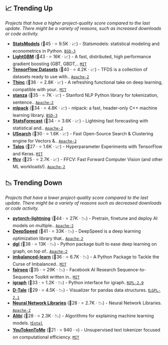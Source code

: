 ## 📈 Trending Up

_Projects that have a higher project-quality score compared to the last update. There might be a variety of reasons, such as increased downloads or code activity._

- <b><a href="https://github.com/statsmodels/statsmodels">StatsModels</a></b> (🥇45 ·  ⭐ 9.5K · 📈) - Statsmodels: statistical modeling and econometrics in Python. <code><a href="http://bit.ly/3aKzpTv">BSD-3</a></code>
- <b><a href="https://github.com/microsoft/LightGBM">LightGBM</a></b> (🥈43 ·  ⭐ 16K · 📈) - A fast, distributed, high performance gradient boosting (GBT, GBDT,.. <code><a href="http://bit.ly/34MBwT8">MIT</a></code>
- <b><a href="https://github.com/tensorflow/datasets">TensorFlow Datasets</a></b> (🥇40 ·  ⭐ 4.2K · 📈) - TFDS is a collection of datasets ready to use with.. <code><a href="http://bit.ly/3nYMfla">Apache-2</a></code> <code><img src="https://git.io/JLy1A" style="display:inline;" width="13" height="13"></code>
- <b><a href="https://github.com/explosion/thinc">Thinc</a></b> (🥈36 ·  ⭐ 2.8K · 📈) - A refreshing functional take on deep learning, compatible with your.. <code><a href="http://bit.ly/34MBwT8">MIT</a></code>
- <b><a href="https://github.com/stanfordnlp/stanza">stanza</a></b> (🥈35 ·  ⭐ 7K · 📈) - Stanford NLP Python library for tokenization, sentence.. <code><a href="http://bit.ly/3nYMfla">Apache-2</a></code>
- <b><a href="https://github.com/mlpack/mlpack">mlpack</a></b> (🥈34 ·  ⭐ 4.8K · 📈) - mlpack: a fast, header-only C++ machine learning library. <code><a href="http://bit.ly/3aKzpTv">BSD-3</a></code>
- <b><a href="https://github.com/Nixtla/statsforecast">StatsForecast</a></b> (🥇34 ·  ⭐ 3.6K · 📈) - Lightning fast forecasting with statistical and.. <code><a href="http://bit.ly/3nYMfla">Apache-2</a></code>
- <b><a href="https://github.com/unum-cloud/usearch">USearch</a></b> (🥉30 ·  ⭐ 1.6K · 📈) - Fast Open-Source Search & Clustering engine for Vectors &.. <code><a href="http://bit.ly/3nYMfla">Apache-2</a></code>
- <b><a href="https://github.com/autonomio/talos">Talos</a></b> (🥈27 ·  ⭐ 1.6K · 📈) - Hyperparameter Experiments with TensorFlow and Keras. <code><a href="http://bit.ly/34MBwT8">MIT</a></code> <code><img src="https://git.io/JLy1A" style="display:inline;" width="13" height="13"></code>
- <b><a href="https://github.com/libffcv/ffcv">ffcv</a></b> (🥉25 ·  ⭐ 2.7K · 📈) - FFCV: Fast Forward Computer Vision (and other ML workloads!). <code><a href="http://bit.ly/3nYMfla">Apache-2</a></code>

## 📉 Trending Down

_Projects that have a lower project-quality score compared to the last update. There might be a variety of reasons such as decreased downloads or code activity._

- <b><a href="https://github.com/Lightning-AI/pytorch-lightning">pytorch-lightning</a></b> (🥈44 ·  ⭐ 27K · 📉) - Pretrain, finetune and deploy AI models on multiple.. <code><a href="http://bit.ly/3nYMfla">Apache-2</a></code> <code><img src="https://git.io/JLy1Q" style="display:inline;" width="13" height="13"></code>
- <b><a href="https://github.com/microsoft/DeepSpeed">DeepSpeed</a></b> (🥇41 ·  ⭐ 33K · 📉) - DeepSpeed is a deep learning optimization library that.. <code><a href="http://bit.ly/3nYMfla">Apache-2</a></code> <code><img src="https://git.io/JLy1Q" style="display:inline;" width="13" height="13"></code>
- <b><a href="https://github.com/dmlc/dgl">dgl</a></b> (🥇38 ·  ⭐ 13K · 📉) - Python package built to ease deep learning on graph, on top of.. <code><a href="http://bit.ly/3nYMfla">Apache-2</a></code>
- <b><a href="https://github.com/scikit-learn-contrib/imbalanced-learn">imbalanced-learn</a></b> (🥇36 ·  ⭐ 6.7K · 📉) - A Python Package to Tackle the Curse of Imbalanced.. <code><a href="http://bit.ly/34MBwT8">MIT</a></code> <code><img src="https://git.io/JLy1F" style="display:inline;" width="13" height="13"></code>
- <b><a href="https://github.com/facebookresearch/fairseq">fairseq</a></b> (🥈35 ·  ⭐ 29K · 📉) - Facebook AI Research Sequence-to-Sequence Toolkit written in.. <code><a href="http://bit.ly/34MBwT8">MIT</a></code> <code><img src="https://git.io/JLy1Q" style="display:inline;" width="13" height="13"></code>
- <b><a href="https://github.com/igraph/python-igraph">igraph</a></b> (🥇33 ·  ⭐ 1.2K · 📉) - Python interface for igraph. <code><a href="http://bit.ly/2KucAZR">❗️GPL-2.0</a></code>
- <b><a href="https://github.com/man-group/dtale">D-Tale</a></b> (🥉29 ·  ⭐ 4.5K · 📉) - Visualizer for pandas data structures. <code><a href="https://tldrlegal.com/search?q=LGPL-2.1">❗️LGPL-2.1</a></code> <code><img src="https://git.io/JLy1S" style="display:inline;" width="13" height="13"></code> <code><img src="https://git.io/JLy1E" style="display:inline;" width="13" height="13"></code>
- <b><a href="https://github.com/sony/nnabla">Neural Network Libraries</a></b> (🥉28 ·  ⭐ 2.7K · 📉) - Neural Network Libraries. <code><a href="http://bit.ly/3nYMfla">Apache-2</a></code>
- <b><a href="https://github.com/SeldonIO/alibi">Alibi</a></b> (🥈28 ·  ⭐ 2.3K · 📉) - Algorithms for explaining machine learning models. <code><a href="https://tldrlegal.com/search?q=Intel">❗️Intel</a></code>
- <b><a href="https://github.com/VKCOM/YouTokenToMe">YouTokenToMe</a></b> (🥉21 ·  ⭐ 940 · 💀) - Unsupervised text tokenizer focused on computational efficiency. <code><a href="http://bit.ly/34MBwT8">MIT</a></code>


